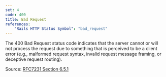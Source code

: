 ```yaml
---
set: 4
code: 400
title: Bad Request
references:
    "Rails HTTP Status Symbol": "bad_request"
---
```


The 400 Bad Request status code indicates that the server cannot or will not
process the request due to something that is perceived to be a client error
(e.g., malformed request syntax, invalid request message framing, or deceptive
request routing).

Source: [RFC7231 Section 6.5.1][1]

[1]: <http://tools.ietf.org/html/rfc7231#section-6.5.1>